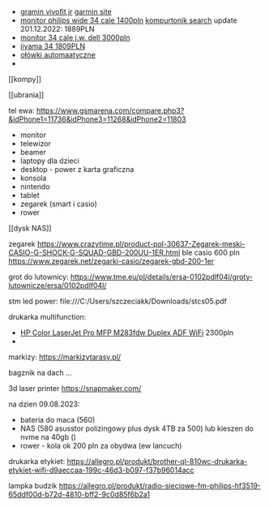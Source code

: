 - [gramin vivofit jr](https://www.eazymut.pl/garmin-vivofit-jr-3/3983-vivofit-jr-3-star-wars-mandalorian-010-02441-15.html) [garmin site](https://www.garmin.com/pl-PL/p/871905/pn/010-02441-15)
- [monitor philips wide 34 cale 1400pln](https://www.komputronik.pl/product/701075/philips-345e2ae-00-75hz-freesync-.html) [kompurtonik search](https://www.komputronik.pl/category/1251/monitory.html?a%5B1959%5D%5B%5D=98672&a%5B1959%5D%5B%5D=104949&a%5B1959%5D%5B%5D=100554&filter=1&showBuyActiveOnly=0) update 201.12.2022: 1889PLN
- [monitor 34 cale j.w. dell 3000pln](https://www.komputronik.pl/category/1251/monitory.html?a%5B1959%5D%5B%5D=98672&a%5B1959%5D%5B%5D=104949&a%5B1959%5D%5B%5D=100554&filter=1&showBuyActiveOnly=0)
- [iiyama 34 1809PLN](https://www.komputronik.pl/product/663533/iiyama-prolite-xub3493wqsu-b1.html)
- [ołówki automaatyczne](https://www.youtube.com/watch?v=PESa3Du3udY)
- 

[[kompy]]

[[ubrania]]


tel ewa:
https://www.gsmarena.com/compare.php3?&idPhone1=11736&idPhone3=11268&idPhone2=11803


- monitor
- telewizor
- beamer
- laptopy dla dzieci
- desktop - power z karta graficzna
- konsola
- nintendo
- tablet
- zegarek (smart i casio)
- rower


[[dysk NAS]]

zegarek https://www.crazytime.pl/product-pol-30637-Zegarek-meski-CASIO-G-SHOCK-G-SQUAD-GBD-200UU-1ER.html
ble casio 600 pln
https://www.zegarek.net/zegarki-casio/zegarek-gbd-200-1er


grot do lutownicy:
https://www.tme.eu/pl/details/ersa-0102pdlf04l/groty-lutownicze/ersa/0102pdlf04l/


stm led power:
file:///C:/Users/szczeciakk/Downloads/stcs05.pdf


drukarka multifunction:
- [HP Color LaserJet Pro MFP M283fdw Duplex ADF WiFi](https://www.komputronik.pl/product/727414/hp-color-laserjet-pro-mfp-m283fdw-duplex-adf-wifi.html) 2300pln
- 

markizy:
https://markizytarasy.pl/


bagznik na dach
...


3d laser printer
https://snapmaker.com/



na dzien 09.08.2023:
- bateria do maca (560)
- NAS (580 asusstor polizingowy plus dysk 4TB za 500) lub kieszen do nvme na 40gb ()
- rower - kola ok 200 pln za obydwa (ew lancuch)


drukarka etykiet:
https://allegro.pl/produkt/brother-ql-810wc-drukarka-etykiet-wifi-d9aeccaa-199c-46d3-b097-f37b96014acc

lampka budzik
https://allegro.pl/produkt/radio-sieciowe-fm-philips-hf3519-65ddf00d-b72d-4810-bff2-9c0d85f6b2a1